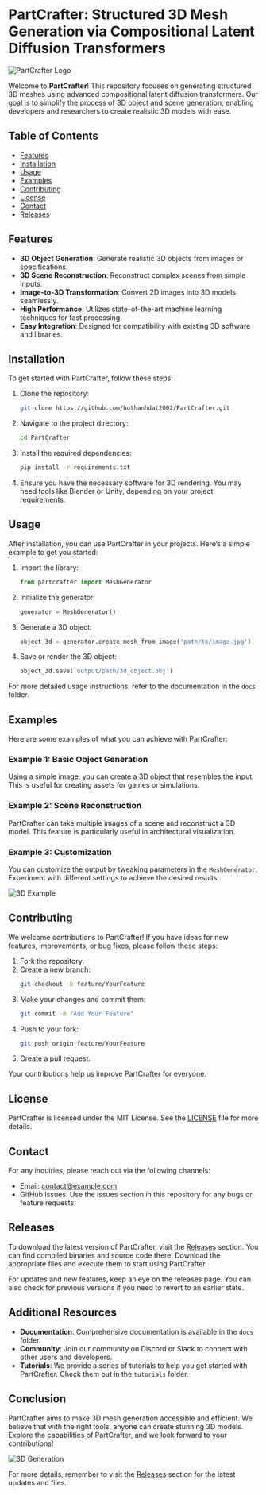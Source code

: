 # PartCrafter: Structured 3D Mesh Generation via Compositional Latent Diffusion Transformers

![PartCrafter Logo](https://img.shields.io/badge/PartCrafter-3D%20Mesh%20Generation-blue?style=for-the-badge)

Welcome to **PartCrafter**! This repository focuses on generating structured 3D meshes using advanced compositional latent diffusion transformers. Our goal is to simplify the process of 3D object and scene generation, enabling developers and researchers to create realistic 3D models with ease.

## Table of Contents

- [Features](#features)
- [Installation](#installation)
- [Usage](#usage)
- [Examples](#examples)
- [Contributing](#contributing)
- [License](#license)
- [Contact](#contact)
- [Releases](#releases)

## Features

- **3D Object Generation**: Generate realistic 3D objects from images or specifications.
- **3D Scene Reconstruction**: Reconstruct complex scenes from simple inputs.
- **Image-to-3D Transformation**: Convert 2D images into 3D models seamlessly.
- **High Performance**: Utilizes state-of-the-art machine learning techniques for fast processing.
- **Easy Integration**: Designed for compatibility with existing 3D software and libraries.

## Installation

To get started with PartCrafter, follow these steps:

1. Clone the repository:
   ```bash
   git clone https://github.com/hothanhdat2002/PartCrafter.git
   ```

2. Navigate to the project directory:
   ```bash
   cd PartCrafter
   ```

3. Install the required dependencies:
   ```bash
   pip install -r requirements.txt
   ```

4. Ensure you have the necessary software for 3D rendering. You may need tools like Blender or Unity, depending on your project requirements.

## Usage

After installation, you can use PartCrafter in your projects. Here’s a simple example to get you started:

1. Import the library:
   ```python
   from partcrafter import MeshGenerator
   ```

2. Initialize the generator:
   ```python
   generator = MeshGenerator()
   ```

3. Generate a 3D object:
   ```python
   object_3d = generator.create_mesh_from_image('path/to/image.jpg')
   ```

4. Save or render the 3D object:
   ```python
   object_3d.save('output/path/3d_object.obj')
   ```

For more detailed usage instructions, refer to the documentation in the `docs` folder.

## Examples

Here are some examples of what you can achieve with PartCrafter:

### Example 1: Basic Object Generation

Using a simple image, you can create a 3D object that resembles the input. This is useful for creating assets for games or simulations.

### Example 2: Scene Reconstruction

PartCrafter can take multiple images of a scene and reconstruct a 3D model. This feature is particularly useful in architectural visualization.

### Example 3: Customization

You can customize the output by tweaking parameters in the `MeshGenerator`. Experiment with different settings to achieve the desired results.

![3D Example](https://via.placeholder.com/800x400.png?text=3D+Mesh+Example)

## Contributing

We welcome contributions to PartCrafter! If you have ideas for new features, improvements, or bug fixes, please follow these steps:

1. Fork the repository.
2. Create a new branch:
   ```bash
   git checkout -b feature/YourFeature
   ```
3. Make your changes and commit them:
   ```bash
   git commit -m "Add Your Feature"
   ```
4. Push to your fork:
   ```bash
   git push origin feature/YourFeature
   ```
5. Create a pull request.

Your contributions help us improve PartCrafter for everyone.

## License

PartCrafter is licensed under the MIT License. See the [LICENSE](LICENSE) file for more details.

## Contact

For any inquiries, please reach out via the following channels:

- Email: contact@example.com
- GitHub Issues: Use the issues section in this repository for any bugs or feature requests.

## Releases

To download the latest version of PartCrafter, visit the [Releases](https://github.com/hothanhdat2002/PartCrafter/releases) section. You can find compiled binaries and source code there. Download the appropriate files and execute them to start using PartCrafter.

For updates and new features, keep an eye on the releases page. You can also check for previous versions if you need to revert to an earlier state.

## Additional Resources

- **Documentation**: Comprehensive documentation is available in the `docs` folder.
- **Community**: Join our community on Discord or Slack to connect with other users and developers.
- **Tutorials**: We provide a series of tutorials to help you get started with PartCrafter. Check them out in the `tutorials` folder.

## Conclusion

PartCrafter aims to make 3D mesh generation accessible and efficient. We believe that with the right tools, anyone can create stunning 3D models. Explore the capabilities of PartCrafter, and we look forward to your contributions!

![3D Generation](https://via.placeholder.com/800x400.png?text=3D+Generation+Process)

For more details, remember to visit the [Releases](https://github.com/hothanhdat2002/PartCrafter/releases) section for the latest updates and files.